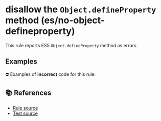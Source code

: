 # disallow the `Object.defineProperty` method (es/no-object-defineproperty)

This rule reports ES5 `Object.defineProperty` method as errors.

## Examples

⛔ Examples of **incorrect** code for this rule:

<eslint-playground type="bad" code="/*eslint es/no-object-defineproperty: error */
Object.defineProperty(obj, &quot;prop&quot;, {})
" />

## 📚 References

- [Rule source](https://github.com/mysticatea/eslint-plugin-es/blob/v3.0.1/lib/rules/no-object-defineproperty.js)
- [Test source](https://github.com/mysticatea/eslint-plugin-es/blob/v3.0.1/tests/lib/rules/no-object-defineproperty.js)
